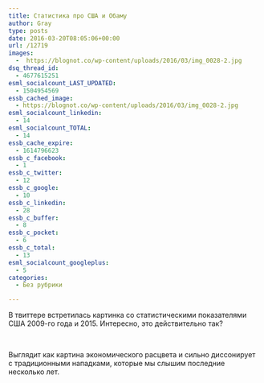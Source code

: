 ```yaml
---
title: Статистика про США и Обаму
author: Gray
type: posts
date: 2016-03-20T08:05:06+00:00
url: /12719
images:
  -  https://blognot.co/wp-content/uploads/2016/03/img_0028-2.jpg
dsq_thread_id:
  - 4677615251
esml_socialcount_LAST_UPDATED:
  - 1504954569
essb_cached_image:
  - https://blognot.co/wp-content/uploads/2016/03/img_0028-2.jpg
esml_socialcount_linkedin:
  - 14
esml_socialcount_TOTAL:
  - 14
essb_cache_expire:
  - 1614796623
essb_c_facebook:
  - 1
essb_c_twitter:
  - 12
essb_c_google:
  - 10
essb_c_linkedin:
  - 28
essb_c_buffer:
  - 8
essb_c_pocket:
  - 6
essb_c_total:
  - 13
esml_socialcount_googleplus:
  - 5
categories:
  - Без рубрики

---
```








В твиттере встретилась картинка со статистическими показателями США 2009-го года и 2015. Интересно, это действительно так?

&nbsp;[<img src="https://i0.wp.com/blognot.co/wp-content/uploads/2016/03/img_0028.jpg?w=740" alt="" data-recalc-dims="1" />][1]

Выглядит как картина экономического расцвета и сильно диссонирует с традиционными нападками, которые мы слышим последние несколько лет. &nbsp;

 [1]: https://i0.wp.com/blognot.co/wp-content/uploads/2016/03/img_0028.jpg